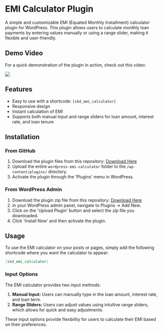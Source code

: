 # EMI Calculator Plugin

A simple and customizable EMI (Equated Monthly Installment) calculator plugin for WordPress. This plugin allows users to calculate monthly loan payments by entering values manually or using a range slider, making it flexible and user-friendly.

## Demo Video

For a quick demonstration of the plugin in action, check out this video:

[<img src="https://img.youtube.com/vi/-VkE_3DQHoY/0.jpg">](https://www.youtube.com/watch?v=-VkE_3DQHoY)

## Features

- Easy to use with a shortcode: `[skd_emi_calculator]`
- Responsive design
- Instant calculation of EMI
- Supports both manual input and range sliders for loan amount, interest rate, and loan tenure

## Installation

### From GitHub

1. Download the plugin files from this repository: [Download Here](https://github.com/sanjoydas123/wordpress-emi-calculator/archive/refs/heads/main.zip)
2. Upload the entire `wordpress-emi-calculator` folder to the `/wp-content/plugins/` directory.
3. Activate the plugin through the 'Plugins' menu in WordPress.

### From WordPress Admin

1. Download the plugin zip file from this repository: [Download Here](https://github.com/sanjoydas123/wordpress-emi-calculator/archive/refs/heads/main.zip)
2. In your WordPress admin panel, navigate to Plugins -> Add New.
3. Click on the 'Upload Plugin' button and select the zip file you downloaded.
4. Click 'Install Now' and then activate the plugin.

## Usage

To use the EMI calculator on your posts or pages, simply add the following shortcode where you want the calculator to appear:

```markdown
[skd_emi_calculator]
```

### Input Options

The EMI calculator provides two input methods:

1. **Manual Input:** Users can manually type in the loan amount, interest rate, and loan term.
2. **Range Sliders:** Users can adjust values using intuitive range sliders, which allows for quick and easy adjustments.

These input options provide flexibility for users to calculate their EMI based on their preferences.
